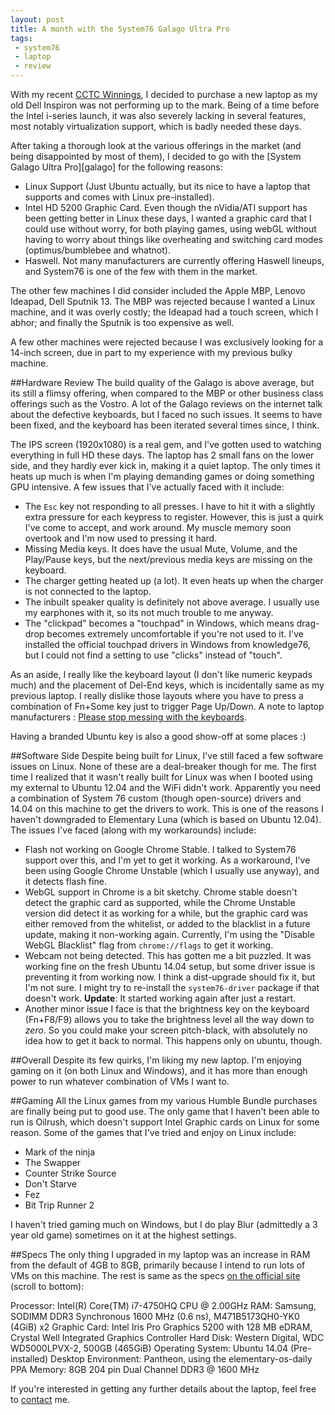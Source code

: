```yaml
---
layout: post
title: A month with the System76 Galago Ultra Pro
tags: 
 - system76
 - laptop
 - review
---
```

With my recent [CCTC Winnings](/blog/cctc-wave-3/), I decided to purchase a new laptop as my old Dell Inspiron was not performing up to the mark. Being of a time before the Intel i-series launch, it was also severely lacking in several features, most notably virtualization support, which is badly needed these days.

After taking a thorough look at the various offerings in the market (and being disappointed by most of them), I decided to go with the [System Galago Ultra Pro][galago] for the following reasons:

- Linux Support (Just Ubuntu actually, but its nice to have a laptop that supports and comes with Linux pre-installed).
- Intel HD 5200 Graphic Card. Even though the nVidia/ATI support has been getting better in Linux these days, I wanted a graphic card that I could use without worry, for both playing games, using webGL without having to worry about things like overheating and switching card modes (optimus/bumblebee and whatnot).
- Haswell. Not many manufacturers are currently offering Haswell lineups, and System76 is one of the few with them in the market.

The other few machines I did consider included the Apple MBP, Lenovo Ideapad, Dell Sputnik 13. The MBP was rejected because I wanted a Linux machine, and it was overly costly; the Ideapad had a touch screen, which I abhor; and finally the Sputnik is too expensive as well.

A few other machines were rejected because I was exclusively looking for a 14-inch screen, due in part to my experience with my previous bulky machine.

##Hardware Review
The build quality of the Galago is above average, but its still a flimsy offering, when compared to the MBP or other business class offerings such as the Vostro. A lot of the Galago reviews on the internet talk about the defective keyboards, but I faced no such issues. It seems to have been fixed, and the keyboard has been iterated several times since, I think.

The IPS screen (1920x1080) is a real gem, and I've gotten used to watching everything in full HD these days. The laptop has 2 small fans on the lower side, and they hardly ever kick in, making it a quiet laptop. The only times it heats up much is when I'm playing demanding games or doing something GPU intensive. A few issues that I've actually faced with it include:

- The `Esc` key not responding to all presses. I have to hit it with a slightly extra pressure for each keypress to register. However, this is just a quirk I've come to accept, and work around. My muscle memory soon overtook and I'm now used to pressing it hard.
- Missing Media keys. It does have the usual Mute, Volume, and the Play/Pause keys, but the next/previous media keys are missing on the keyboard.
- The charger getting heated up (a lot). It even heats up when the charger is not connected to the laptop.
- The inbuilt speaker quality is definitely not above average. I usually use my earphones with it, so its not much trouble to me anyway.
- The "clickpad" becomes a "touchpad" in Windows, which means drag-drop becomes extremely uncomfortable if you're not used to it. I've installed the official touchpad drivers in Windows from knowledge76, but I could not find a setting to use "clicks" instead of "touch".

As an aside, I really like the keyboard layout (I don't like numeric keypads much) and the placement of Del-End keys, which is incidentally same as my previous laptop. I really dislike those layouts where you have to press a combination of Fn+Some key just to trigger Page Up/Down. A note to laptop manufacturers : [Please stop messing with the keyboards](http://arstechnica.com/staff/2014/01/stop-trying-to-innovate-keyboards-youre-just-making-them-worse/).

Having a branded Ubuntu key is also a good show-off at some places :)

##Software Side
Despite being built for Linux, I've still faced a few software issues on Linux. None of these are a deal-breaker though for me. The first time I realized that it wasn't really built for Linux was when I booted using my external to Ubuntu 12.04 and the WiFi didn't work. Apparently you need a combination of System 76 custom (though open-source) drivers and 14.04 on this machine to get the drivers to work. This is one of the reasons I haven't downgraded to Elementary Luna (which is based on Ubuntu 12.04). The issues I've faced (along with my workarounds) include:

- Flash not working on Google Chrome Stable. I talked to System76 support over this, and I'm yet to get it working. As a workaround, I've been using Google Chrome Unstable (which I usually use anyway), and it detects flash fine.
- WebGL support in Chrome is a bit sketchy. Chrome stable doesn't detect the graphic card as supported, while the Chrome Unstable version did detect it as working for a while, but the graphic card was either removed from the whitelist, or added to the blacklist in a future update, making it non-working again. Currently, I'm using the "Disable WebGL Blacklist" flag from `chrome://flags` to get it working.
- Webcam not being detected. This has gotten me a bit puzzled. It was working fine on the fresh Ubuntu 14.04 setup, but some driver issue is preventing it from working now. I think a dist-upgrade should fix it, but I'm not sure. I might try to re-install the `system76-driver` package if that doesn't work. **Update**: It started working again after just a restart.
- Another minor issue I face is that the brightness key on the keyboard (Fn+F8/F9) allows you to take the brightness level all the way down to *zero*. So you could make your screen pitch-black, with absolutely no idea how to get it back to normal. This happens only on ubuntu, though.

##Overall
Despite its few quirks, I'm liking my new laptop. I'm enjoying gaming on it (on both Linux and Windows), and it has more than enough power to run whatever combination of VMs I want to. 

##Gaming
All the Linux games from my various Humble Bundle purchases are finally being put to good use. The only game that I haven't been able to run is Oilrush, which doesn't support Intel Graphic cards on Linux for some reason. Some of the games that I've tried and enjoy on Linux include:

- Mark of the ninja
- The Swapper
- Counter Strike Source
- Don't Starve
- Fez
- Bit Trip Runner 2

I haven't tried gaming much on Windows, but I do play Blur (admittedly a 3 year old game) sometimes on it at the highest settings.

##Specs
The only thing I upgraded in my laptop was an increase in RAM from the default of 4GB to 8GB, primarily because I intend to run lots of VMs on this machine. The rest is same as the specs [on the official site](https://system76.com/laptops/model/galu1) (scroll to bottom):

Processor: Intel(R) Core(TM) i7-4750HQ CPU @ 2.00GHz
RAM: Samsung, SODIMM DDR3 Synchronous 1600 MHz (0.6 ns), M471B5173QH0-YK0 (4GiB) x2
Graphic Card: Intel Iris Pro Graphics 5200 with 128 MB eDRAM, Crystal Well Integrated Graphics Controller
Hard Disk:  Western Digital, WDC WD5000LPVX-2, 500GB (465GiB)
Operating System: Ubuntu 14.04 (Pre-installed)
Desktop Environment: Pantheon, using the elementary-os-daily PPA
Memory: 8GB 204 pin Dual Channel DDR3 @ 1600 MHz

If you're interested in getting any further details about the laptop, feel free to [contact](/contact/) me.